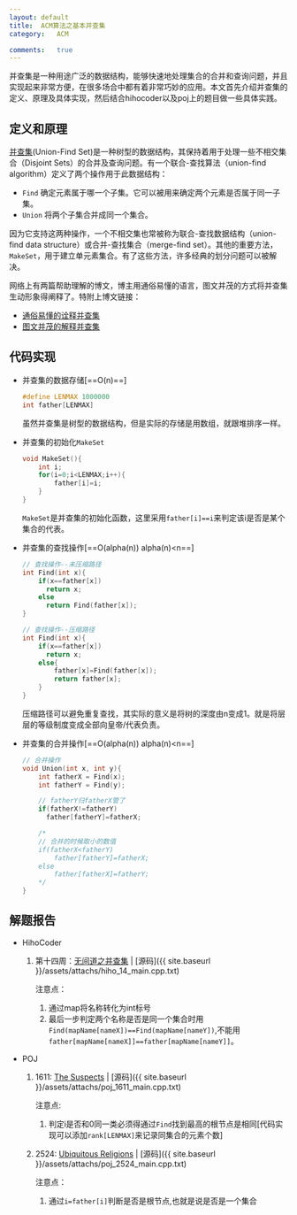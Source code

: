 ```yaml
---
layout:	default
title:	ACM算法之基本并查集
category:   ACM

comments:   true
---
```

并查集是一种用途广泛的数据结构，能够快速地处理集合的合并和查询问题，并且实现起来非常方便，在很多场合中都有着非常巧妙的应用。本文首先介绍并查集的定义、原理及具体实现，然后结合hihocoder以及poj上的题目做一些具体实践。


## 定义和原理
[并查集](https://zh.wikipedia.org/wiki/%E5%B9%B6%E6%9F%A5%E9%9B%86)(Union-Find Set)是一种树型的数据结构，其保持着用于处理一些不相交集合（Disjoint Sets）的合并及查询问题。有一个联合-查找算法（union-find algorithm）定义了两个操作用于此数据结构：

* `Find`			确定元素属于哪一个子集。它可以被用来确定两个元素是否属于同一子集。  
* `Union`	将两个子集合并成同一个集合。  

因为它支持这两种操作，一个不相交集也常被称为联合-查找数据结构（union-find data structure）或合并-查找集合（merge-find set）。其他的重要方法，`MakeSet`，用于建立单元素集合。有了这些方法，许多经典的划分问题可以被解决。


网络上有两篇帮助理解的博文，博主用通俗易懂的语言，图文并茂的方式将并查集生动形象得阐释了。特附上博文链接：   

* [通俗易懂的诠释并查集](http://www.cnblogs.com/ACShiryu/archive/2011/11/24/unionset.html)
* [图文并茂的解释并查集](http://www.cnblogs.com/cyjb/p/UnionFindSets.html)


## 代码实现
* 并查集的数据存储[==O(n)==]
	
	```c
	#define LENMAX 1000000
	int father[LENMAX]
	```
	虽然并查集是树型的数据结构，但是实际的存储是用数组，就跟堆排序一样。
* 并查集的初始化`MakeSet`

	```c
	void MakeSet(){
		int i;
		for(i=0;i<LENMAX;i++){
			father[i]=i;
		}
	}
	```
	`MakeSet`是并查集的初始化函数，这里采用`father[i]==i`来判定该i是否是某个集合的代表。
* 并查集的查找操作[==O(alpha(n)) alpha(n)<n==]

	```c
	// 查找操作--未压缩路径
	int Find(int x){
		if(x==father[x])
		  return x;
		else
		  return Find(father[x]);
	}
	```

	```c
	// 查找操作--压缩路径
	int Find(int x){
		if(x==father[x])
		  return x;
		else{
			father[x]=Find(father[x]);
			return father[x];
		}
	}
	```
	压缩路径可以避免重复查找，其实际的意义是将树的深度由n变成1。就是将层层的等级制度变成全部向皇帝/代表负责。
* 并查集的合并操作[==O(alpha(n))  alpha(n)<n==]

	```c
	// 合并操作
	void Union(int x, int y){
		int fatherX = Find(x);
		int fatherY = Find(y);

		// fatherY归fatherX管了
		if(fatherX!=fatherY)
		  father[fatherY]=fatherX;

		/*
		// 合并的时候取小的数值
		if(fatherX<fatherY)
			father[fatherY]=fatherX;
		else
			father[fatherX]=fatherY;
		*/
	}
	```

## 解题报告
* HihoCoder
	1. 第十四周：[无间道之并查集](http://hihocoder.com/contest/hiho14/problem/1)	|	[源码]({{ site.baseurl }}/assets/attachs/hiho_14_main.cpp.txt)

		注意点：
		1. 通过map将名称转化为int标号
		2. 最后一步判定两个名称是否是同一个集合时用`Find(mapName[nameX])==Find(mapName[nameY])`,不能用`father[mapName[nameX]]==father[mapName[nameY]]`。

* POJ
	1. 1611: [The Suspects](http://poj.org/problem?id=1611)	|	[源码]({{ site.baseurl }}/assets/attachs/poj_1611_main.cpp.txt)
	
		注意点:
		1.  判定i是否和0同一类必须得通过`Find`找到最高的根节点是相同[代码实现可以添加`rank[LENMAX]`来记录同集合的元素个数]
	2. 2524: [Ubiquitous Religions](http://poj.org/problem?id=2524)	|	[源码]({{ site.baseurl }}/assets/attachs/poj_2524_main.cpp.txt)
		
		注意点：
		1. 通过`i=father[i]`判断是否是根节点,也就是说是否是一个集合



